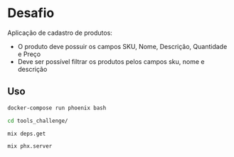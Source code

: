 # Desafio

Aplicação de cadastro de produtos:
- O produto deve possuir os campos SKU, Nome, Descrição, Quantidade e
Preço
- Deve ser possível filtrar os produtos pelos campos sku, nome e descrição

## Uso

```bash
docker-compose run phoenix bash
```

```bash
cd tools_challenge/
```

```bash
mix deps.get
```

```bash
mix phx.server
```